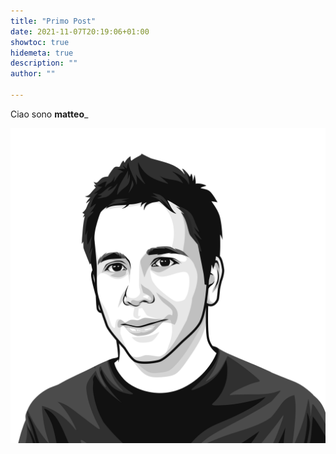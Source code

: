 ```yaml
---
title: "Primo Post"
date: 2021-11-07T20:19:06+01:00
showtoc: true
hidemeta: true
description: ""
author: ""

---
```



Ciao sono __matteo___ 


![Io](/img/mat.png)
